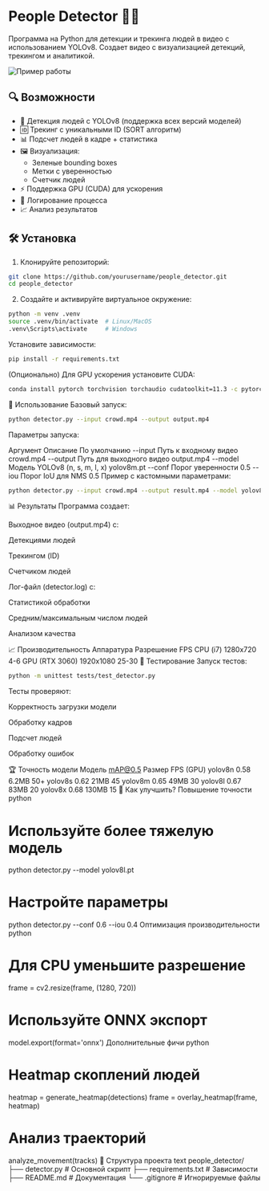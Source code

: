 # People Detector 🕺👫

Программа на Python для детекции и трекинга людей в видео с использованием YOLOv8. Создает видео с визуализацией детекций, трекингом и аналитикой.

![Пример работы](demo.gif) <!-- Замените на реальный пример -->

## 🔍 Возможности

- 🎯 Детекция людей с YOLOv8 (поддержка всех версий моделей)
- 🆔 Трекинг с уникальными ID (SORT алгоритм)
- 📊 Подсчет людей в кадре + статистика
- 🖼️ Визуализация:
  - Зеленые bounding boxes
  - Метки с уверенностью
  - Счетчик людей
- ⚡ Поддержка GPU (CUDA) для ускорения
- 📝 Логирование процесса
- 📈 Анализ результатов

## 🛠 Установка

1. Клонируйте репозиторий:
```bash
git clone https://github.com/yourusername/people_detector.git
cd people_detector
```

2. Создайте и активируйте виртуальное окружение:

```bash
python -m venv .venv
source .venv/bin/activate  # Linux/MacOS
.venv\Scripts\activate     # Windows
```
Установите зависимости:

```bash
pip install -r requirements.txt
```
(Опционально) Для GPU ускорения установите CUDA:

```bash
conda install pytorch torchvision torchaudio cudatoolkit=11.3 -c pytorch
```
🚀 Использование
Базовый запуск:

```bash
python detector.py --input crowd.mp4 --output output.mp4
```
Параметры запуска:

Аргумент	Описание	По умолчанию
--input	Путь к входному видео	crowd.mp4
--output	Путь для выходного видео	output.mp4
--model	Модель YOLOv8 (n, s, m, l, x)	yolov8m.pt
--conf	Порог уверенности	0.5
--iou	Порог IoU для NMS	0.5
Пример с кастомными параметрами:

```bash
python detector.py --input crowd.mp4 --output result.mp4 --model yolov8l.pt --conf 0.6
```
📊 Результаты
Программа создает:

Выходное видео (output.mp4) с:

Детекциями людей

Трекингом (ID)

Счетчиком людей

Лог-файл (detector.log) с:

Статистикой обработки

Средним/максимальным числом людей

Анализом качества

📈 Производительность
Аппаратура	Разрешение	FPS
CPU (i7)	1280x720	4-6
GPU (RTX 3060)	1920x1080	25-30
🧪 Тестирование
Запуск тестов:

```bash
python -m unittest tests/test_detector.py
```
Тесты проверяют:

Корректность загрузки модели

Обработку кадров

Подсчет людей

Обработку ошибок

🏆 Точность модели
Модель	mAP@0.5	Размер	FPS (GPU)
yolov8n	0.58	6.2MB	50+
yolov8s	0.62	21MB	45
yolov8m	0.65	49MB	30
yolov8l	0.67	83MB	20
yolov8x	0.68	130MB	15
🚀 Как улучшить?
Повышение точности
python
# Используйте более тяжелую модель
python detector.py --model yolov8l.pt

# Настройте параметры
python detector.py --conf 0.6 --iou 0.4
Оптимизация производительности
python
# Для CPU уменьшите разрешение
frame = cv2.resize(frame, (1280, 720))

# Используйте ONNX экспорт
model.export(format='onnx')
Дополнительные фичи
python
# Heatmap скоплений людей
heatmap = generate_heatmap(detections)
frame = overlay_heatmap(frame, heatmap)

# Анализ траекторий
analyze_movement(tracks)
📂 Структура проекта
text
people_detector/
├── detector.py          # Основной скрипт
├── requirements.txt     # Зависимости
├── README.md           # Документация
└── .gitignore          # Игнорируемые файлы
